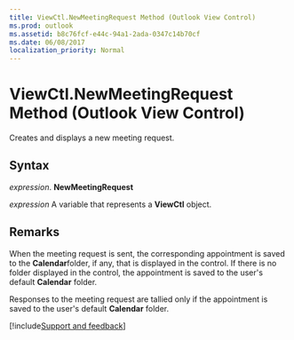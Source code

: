 ```yaml
---
title: ViewCtl.NewMeetingRequest Method (Outlook View Control)
ms.prod: outlook
ms.assetid: b8c76fcf-e44c-94a1-2ada-0347c14b70cf
ms.date: 06/08/2017
localization_priority: Normal
---
```



# ViewCtl.NewMeetingRequest Method (Outlook View Control)

Creates and displays a new meeting request.


## Syntax

 _expression_. **NewMeetingRequest**

_expression_ A variable that represents a  **ViewCtl** object.


## Remarks

When the meeting request is sent, the corresponding appointment is saved to the  **Calendar**folder, if any, that is displayed in the control. If there is no folder displayed in the control, the appointment is saved to the user's default  **Calendar** folder.

Responses to the meeting request are tallied only if the appointment is saved to the user's default  **Calendar** folder.

[!include[Support and feedback](~/includes/feedback-boilerplate.md)]